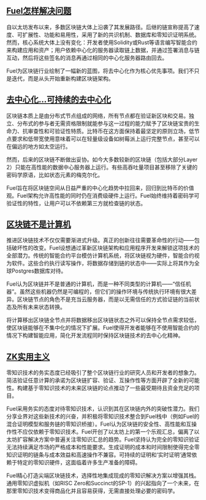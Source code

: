 ## [Fuel怎样解决问题](https://docs.fuel.network/docs/fuel-book/why-fuel/the-fuel-way/#the-fuel-way)

自以太坊发布以来，多数区块链大体上沿袭了其发展路径。后继的链宣称提高了速度、可扩展性、功能和易用性，采用了新的共识机制、数据库和零知识证明系统。然而，核心系统大体上没有变化：开发者使用Solidity或Rust等语言编写智能合约来构建应用和资产；用户依赖中心化的服务器读取链上数据，并通过签署消息与链互动，然后将这些签名的消息再通过相同的中心化服务器路由回去。

Fuel为区块链行业绘制了一幅新的蓝图，将去中心化作为核心优先事项。我们不只是迭代，而是从头开始重新构建区块链架构。

## [去中心化...可持续的去中心化](https://docs.fuel.network/docs/fuel-book/why-fuel/the-fuel-way/#decentralized-sustainably-decentralized)

区块链本质上是由分布式节点组成的网络，所有节点都在验证新区块和交易。独立、分布式的参与者无需资格限制就能参与这一过程的能力赋予了区块链宝贵的生命力、抗审查性和可验证性特质。比特币在这方面保持着最坚定的原则立场，低节点要求和低带宽使用意味着可以在轻量级设备如树莓派上运行完整节点，甚至可以在偏远的地方如太空运行。

然而，后来的区块链不断做出妥协。如今大多数较新的区块链（包括大部分Layer 2）只能在高性能的数据中心服务器上运行。有些高吞吐量项目甚至移除了关键的密码学原语，比如状态元素的梅克尔化。

Fuel旨在将区块链空间从日益严重的中心化趋势中拉回来，回归到比特币的价值观。Fuel架构允许高性能的同时仍在消费级硬件上运行。Fuel始终维持着密码学可验证性的特性，让用户可以不依赖第三方就检查链的状态。

## [区块链不是计算机](https://docs.fuel.network/docs/fuel-book/why-fuel/the-fuel-way/#blockchains-are-not-computers)

推进区块链技术不仅仅需要渐进式升级。真正的创新往往需要革命性的行动——包括破坏性的改变。Fuel设想通过革新区块链架构和应用程序开发来解锁这项技术的全部潜力。传统的智能合约平台模仿计算机系统，将区块链视为硬件，智能合约视为软件。这些合约执行读写操作，将数据存储到链的状态中——实际上将其作为全球Postgres数据库对待。

Fuel认为区块链并不是普通的计算机，而是一种不同类型的计算机——“信任机器”。虽然这些机器仍然是可编程的，但它们的操作环境与传统执行环境有很大差异。区块链节点的角色不是充当云服务器，而是以无需信任的方式验证链的当前状态及所有未来状态转换。

将计算移出区块链全节点并将数据移出区块链状态之外可以保持全节点需求较低，使区块链能够在不集中化的情况下扩展。Fuel使得开发者能够在不使用智能合约的情况下构建智能应用，简化开发流程同时保持区块链技术的去中心化精神。

## [ZK实用主义](https://docs.fuel.network/docs/fuel-book/why-fuel/the-fuel-way/#zk-pragmatism)

零知识技术的务实态度已经吸引了整个区块链行业的研究人员和开发者的想象力。简洁验证任意计算的承诺为区块链扩容、验证、互操作性等方面开辟了全新的可能性。构建基于零知识技术的未来区块链的论点推动了一些最受期待且资金充足的项目。

Fuel采用务实的态度对待零知识技术，认识到其在区块链内外的突破性潜力。我们分享业界对这些新技术的兴奋，并积极将零知识技术整合到Fuel栈中（例如Fuel的混合证明模型和服务链的零知识桥接）。Fuel认为区块链的安全性、高性能和互操作性不应仅依赖于零知识技术。Fuel开创了以太坊上的第一个乐观汇总，偏离了以太坊扩容解决方案中普遍关注零知识汇总的趋势。Fuel坚持认为完全的零知识验证无法持续满足市场的严格成本和性能要求。生成证明的成本和时间限制使得完全零知识证明的链条与成本效益和高速操作不兼容。可持续的证明和‘实时证明’通常依赖于特定的零知识硬件，这面临着许多生产准备的障碍。

Fuel精心打造尖端区块链技术，选择性地集成现成的零知识解决方案以增强其栈。通用零知识虚拟机（如RISC Zero和Succinct的SP-1）的兴起指向了一个未来，在那里零知识技术变得商品化并且容易获得，无需直接处理必要的密码学。